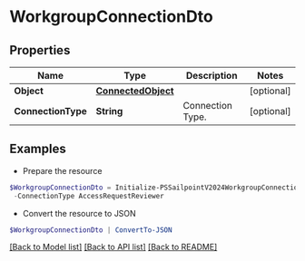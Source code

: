 # WorkgroupConnectionDto
## Properties

Name | Type | Description | Notes
------------ | ------------- | ------------- | -------------
**Object** | [**ConnectedObject**](ConnectedObject.md) |  | [optional] 
**ConnectionType** | **String** | Connection Type. | [optional] 

## Examples

- Prepare the resource
```powershell
$WorkgroupConnectionDto = Initialize-PSSailpointV2024WorkgroupConnectionDto  -Object null `
 -ConnectionType AccessRequestReviewer
```

- Convert the resource to JSON
```powershell
$WorkgroupConnectionDto | ConvertTo-JSON
```

[[Back to Model list]](../README.md#documentation-for-models) [[Back to API list]](../README.md#documentation-for-api-endpoints) [[Back to README]](../README.md)

